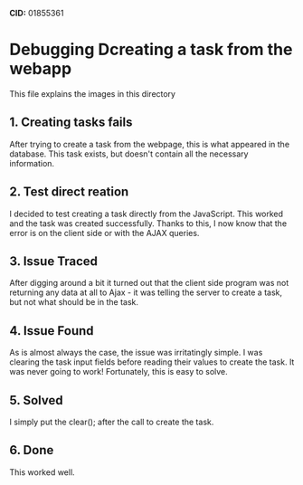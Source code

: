 **CID:** 01855361

# Debugging Dcreating a task from the webapp

This file explains the images in this directory

## 1. Creating tasks fails
After trying to create a task from the webpage, this is what appeared in the database. This task exists, but doesn't contain all the necessary information.

## 2. Test direct reation
I decided to test creating a task directly from the JavaScript. This worked and the task was created successfully. Thanks to this, I now know that the error is on the client side or with the AJAX queries.

## 3. Issue Traced
After digging around a bit it turned out that the client side program was not returning any data at all to Ajax - it was telling the server to create a task, but not what should be in the task.

## 4. Issue Found
As is almost always the case, the issue was irritatingly simple. I was clearing the task input fields before reading their values to create the task. It was never going to work! Fortunately, this is easy to solve.

## 5. Solved
I simply put the clear(); after the call to create the task.

## 6. Done
This worked well.